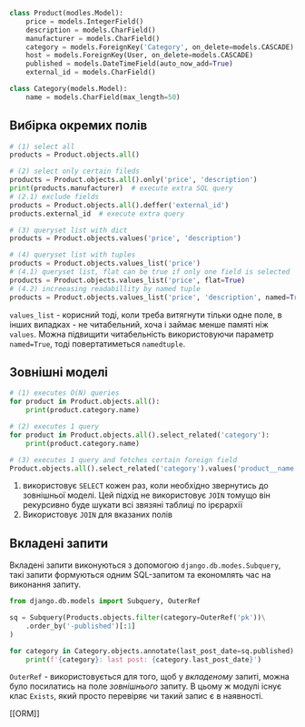 ```python
class Product(modles.Model):
	price = models.IntegerField()
	description = models.CharField()
	manufacturer = models.CharField()
	category = models.ForeignKey('Category', on_delete=models.CASCADE)
	host = models.ForeignKey(User, on_delete=models.CASCADE)
	published = models.DateTimeField(auto_now_add=True)
	external_id = models.CharField()

class Category(models.Model):
	name = models.CharField(max_length=50)
```

## Вибірка окремих полів
```python
# (1) select all
products = Product.objects.all()

# (2) select only certain fileds
products = Product.objects.all().only('price', 'description')
print(products.manufacturer)  # execute extra SQL query
# (2.1) exclude fields
products = Product.objects.all().deffer('external_id')
products.external_id  # execute extra query

# (3) queryset list with dict
products = Product.objects.values('price', 'description')

# (4) queryset list with tuples
products = Product.objects.values_list('price')
# (4.1) queryset list, flat can be true if only one field is selected
products = Product.objects.values_list('price', flat=True)
# (4.2) increeasing readabillity by named tuple
products = Product.objects.values_list('price', 'description', named=True)
```

`values_list` - корисний тоді, коли треба витягнути тільки одне поле, в інших випадках - не читабельний, хоча і займає менше памяті ніж `values`. Можна підвищити читабельність використовуючи параметр `named=True`, тоді повертатиметься `namedtuple`.

## Зовнішні моделі
```python
# (1) executes O(N) queries
for product in Product.objects.all():
	print(product.category.name)

# (2) executes 1 query
for product in Product.objects.all().select_related('category'):
	print(product.category.name)

# (3) executes 1 query and fetches certain foreign field
Product.objects.all().select_related('category').values('product__name')
```
1. використовує `SELECT` кожен раз, коли необхідно звернутись до зовнішньої моделі. Цей підхід не використовує `JOIN` томущо він рекурсивно буде шукати всі звязяні таблиці по ірєрархії
2. Використовує `JOIN` для вказаних полів


## Вкладені запити
Вкладені запити виконуються з допомогою `django.db.modes.Subquery`, такі запити формуються одним SQL-запитом та економлять час на виконання запиту.
```python
from django.db.models import Subquery, OuterRef

sq = Subquery(Products.objects.filter(category=OuterRef('pk'))\
	.order_by('-published')[:1]
)

for category in Category.objects.annotate(last_post_date=sq.published):
	print(f'{category}: last post: {category.last_post_date}')

```
`OuterRef` - використовується для того, щоб у *вкладеному* запиті, можна було посилатись на поле *зовнішнього* запиту.
В цьому ж модулі існує клас `Exists`, який просто перевіряє чи такий запис є в наявності.


[[ORM]]